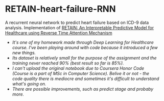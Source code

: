 # RETAIN-heart-failure-RNN
A recurrent neural network to predict heart failure based on ICD-9 data analysis. Implementation of [RETAIN: An Interpretable Predictive Model for Healthcare using Reverse Time Attention Mechanism](https://arxiv.org/abs/1608.05745)

- *It's one of my homework made through Deep Learning for Healthcare course. I've been playing around with code because it introduced a few new things.*
- *Its dataset is relatively small for the purpose of the assignment and the training never reached 90% (best result so far is 85%).*
- *I can't upload the original notebook due to Coursera Honor Code (Course is a part of MSc in Computer Science). Belive it or not - the code quality there is mediocre and sometimes it's difficult to understand what's going on.*
- *There are possible improvements, such as predict stage and probaby more.*
